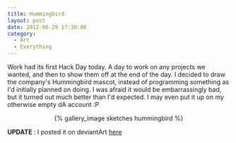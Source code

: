 ```yaml
---
title: Hummingbird
layout: post
date: 2012-06-29 17:30:00 
category:
  - Art
  - Everything
---
```


Work had its first Hack Day today. A day to work on any projects we wanted, and then to show them off
at the end of the day. I decided to draw the company's Hummingbird mascot, instead of programming
something as I'd initially planned on doing. I was afraid it would be embarrassingly bad, but it
turned out much better than I'd expected. I may even put it up on my otherwise empty dA account :P

<center>{% gallery_image sketches hummingbird %}</center>

**UPDATE** : I posted it on deviantArt [here](http://stroantree.deviantart.com/#/d55g4ag)